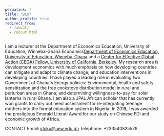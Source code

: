 ```yaml
---
permalink: /
title: "Bio"
author_profile: true
redirect_from: 
  - /about/
  - /about.html
---
```


I am a lecturer at the Department of Economics Education, University of Education, Winneba-Ghana Economics[Department of Economics Education, University of Education, Winneba-Ghana](https://www.uew.edu.gh/economics-edu/staff/idoku) and a [Center for Effective Global Action (CEGA) Fellow, University of California, Berkeley](https://cega.berkeley.edu/user-type/fellows/?query=Isaac+Doku&country=all&initiatives=all&sector=all&themes=all&current_fellow=all&graduate_year=all).  My research area is development economics with much emphasis on how developing countries can mitigate and  adapt to climate change, and education interventions in developing countries. I have played a leading role in evaluating two Government of Ghana's Energy policies: Environmental, health and safety sensitization and the free cookstove distribution model in rural and periurban areas in Ghana; and determining willingness-to-pay for solar lanterns in rural Ghana. I am also a JPAL African scholar that has currently won grants to carry out need assessment for re-integrating teenage mothers into the formal education system in Nigeria. In 2018, i was awarded the prestigious Emerald Literati Award for our study on Chinese FDI and economic growth of Africa.

CONTACT
Email: idoku@uew.edu.gh
Telephone: +233540825579





